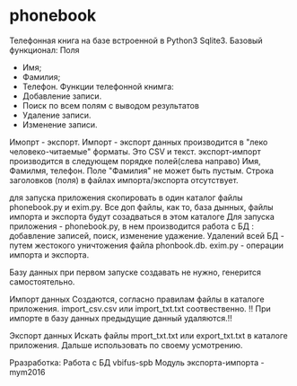 # phonebook
Телефонная книга на базе встроенной в Python3 Sqlite3.
Базовый функционал:
Поля
  - Имя;
  - Фамилия;
  - Телефон.
 Функции телефонной книмга:
 - Добавление записи.
 - Поиск по всем полям с выводом результатов
 - Удаление записи.
 - Изменение записи.
 
 Имопрт - экспорт.
 Импорт - экспорт данных производится в "леко человеко-читаемые" форматы.
 Это CSV и текст.
 экспорт-импорт производится в следующем порядке полей(слева направо)
 Имя, Фамилмя, телефон. Поле "Фамилия" не может быть пустым.
 Строка заголовков (поля) в файлах импорта/экспорта отсутствует.
 
 для запуска приложения скопировать в один каталог файлы phonebook.py и exim.py.
 Все доп файлы, как то, база дынных, файлы импорта и экспорта будут созадваться в этом каталоге
 Для запуска приложения  - phonebook.py, в нем производится работа с БД : добавление записей,
 поиск, изменение удажение. Удалений всей БД - путем жестокого уничтожения файла phonbook.db.
 exim.py - операции импорта и экспорта.
 
 Базу данных при первом запуске создавать не нужно, генерится самостоятельно.
 
 Импорт данных
 Создаются, согласно правилам файлы в каталоге приложения.
 import_csv.csv или import_txt.txt соотвественно.
!! При импорте в базу данных предыдущие данный удаляются.!!
 
 Экспорт данных
 Искать файлы mport_txt.txt или export_txt.txt в каталоге приложения.
 Дальше использовать по своему усмотрению.
 
Рразработка:
Работа с БД vbifus-spb
Модуль экспорта-импорта - mym2016
 
 
 
 
 
 
 
  
